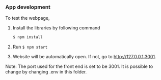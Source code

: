 ### App development

To test the webpage,

1. Install the libraries by following command
    ```bash
    $ npm install
    ```

2. Run `$ npm start`
3. Website will be automatically open. If not, go to http://127.0.0.1:3001.

Note: The port used for the front end is set to be 3001. It is possible to change by changing .env in this folder.
